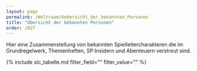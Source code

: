 ```yaml
---
layout: page
permalink: /Weltraum/Uebersicht_der_bekannten_Personen
title: "Übersicht der bekannten Personen"
order: /027
---
```


Hier eine Zusammenstellung von bekannten Spielleitercharakteren die im Grundregelwerk, Themenheften, SP:Insidern und Abenteuern verstreut sind.

{% include slc_tabelle.md filter_field="" filter_value="" %}
